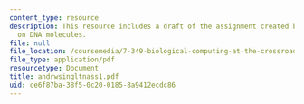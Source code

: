 ```yaml
---
content_type: resource
description: This resource includes a draft of the assignment created by the student
  on DNA molecules.
file: null
file_location: /coursemedia/7-349-biological-computing-at-the-crossroads-of-engineering-and-science-spring-2005/ce6f87ba38f50c2001858a9412ecdc86_andrwsingltnass1.pdf
file_type: application/pdf
resourcetype: Document
title: andrwsingltnass1.pdf
uid: ce6f87ba-38f5-0c20-0185-8a9412ecdc86
---
```

